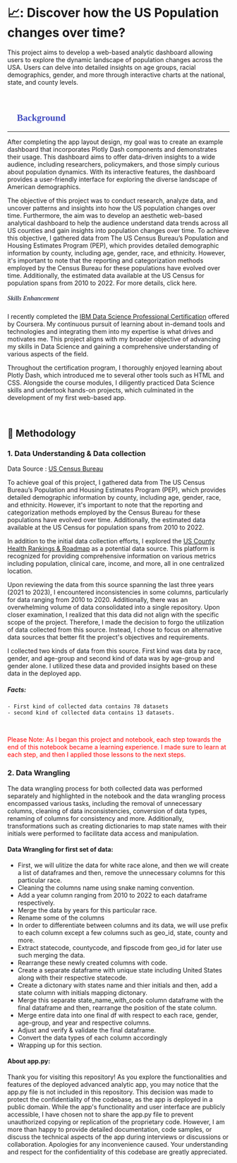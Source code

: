 # 📈: Discover how the US Population changes over time? 
This project aims to develop a web-based analytic dashboard allowing users to explore the dynamic landscape of population changes across the USA. Users can delve into detailed insights on age groups, racial demographics, gender, and more through interactive charts at the national, state, and county levels.

<br>

## **<span style="color:#424dc1; font-family:montserrat;">:page_facing_up: Background </span>**
* **

After completing the app layout design, my goal was to create an example dashboard that incorporates Plotly Dash components and demonstrates their usage. This dashboard aims to offer data-driven insights to a wide audience, including researchers, policymakers, and those simply curious about population dynamics. With its interactive features, the dashboard provides a user-friendly interface for exploring the diverse landscape of American demographics.

The objective of this project was to conduct research, analyze data, and uncover patterns and insights into how the US population changes over time. Furthermore, the aim was to develop an aesthetic web-based analytical dashboard to help the audience understand data trends across all US counties and gain insights into population changes over time. To achieve this objective, I gathered data from The US Census Bureau’s Population and Housing Estimates Program (PEP), which provides detailed demographic information by county, including age, gender, race, and ethnicity. However, it's important to note that the reporting and categorization methods employed by the Census Bureau for these populations have evolved over time. Additionally, the estimated data available at the US Census for population spans from 2010 to 2022. For more details, click here.

##### **<span style="color:rgba(51, 55, 75, 0.95); font-family:montserrat;">Skills Enhancement </span>**

I recently completed the [IBM Data Science Professional Certification](https://www.coursera.org/account/accomplishments/professional-cert/SMB6GDH3KV6R) offered by Coursera. My continuous pursuit of learning about in-demand tools and technologies and integrating them into my expertise is what drives and motivates me. This project aligns with my broader objective of advancing my skills in Data Science and gaining a comprehensive understanding of various aspects of the field.

Throughout the certification program, I thoroughly enjoyed learning about Plotly Dash, which introduced me to several other tools such as HTML and CSS. Alongside the course modules, I diligently practiced Data Science skills and undertook hands-on projects, which culminated in the development of my first web-based app.

<br>

## :page_facing_up: Methodology
  ### 1. Data Understanding & Data collection 
  Data Source : [US Census Bureau](https://www.census.gov/)

To achieve goal of this project, I gathered data from The US Census Bureau’s Population and Housing Estimates Program (PEP), which provides detailed demographic information by county, including age, gender, race, and ethnicity. However, it's important to note that the reporting and categorization methods employed by the Census Bureau for these populations have evolved over time. Additionally, the estimated data available at the US Census for population spans from 2010 to 2022.

In addition to the initial data collection efforts, I explored the [US County Health Rankings & Roadmap](https://www.countyhealthrankings.org/) as a potential data source. This platform is recognized for providing comprehensive information on various metrics including population, clinical care, income, and more, all in one centralized location.

Upon reviewing the data from this source spanning the last three years (2021 to 2023), I encountered inconsistencies in some columns, particularly for data ranging from 2010 to 2020. Additionally, there was an overwhelming volume of data consolidated into a single repository. Upon closer examination, I realized that this data did not align with the specific scope of the project. Therefore, I made the decision to forgo the utilization of data collected from this source. Instead, I chose to focus on alternative data sources that better fit the project's objectives and requirements.

I collected two kinds of data from this source. First kind was data by race, gender, and age-group and second kind of data was by age-group and gender alone. I utilized these data and provided insights based on these data in the deployed app. 

  ##### Facts: 
    - First kind of collected data contains 78 datasets
    - second kind of collected data contains 13 datasets. 

<br>

<p style="color: red;"> Please Note: As I began this project and notebook, each step towards the end of this notebook became a learning experience. I made sure to learn at each step, and then I applied those lessons to the next steps. </p>

 ### 2. Data Wrangling
 
The data wrangling process for both collected data was performed separately and highlighted in the notebook and the data wrangling process encompassed various tasks, including the removal of unnecessary columns, cleaning of data inconsistencies, conversion of data types, renaming of columns for consistency and more. Additionally, transformations such as creating dictionaries to map state names with their initials were performed to facilitate data access and manipulation. 

#### Data Wrangling for first set of data: 
* First, we will ulitize the data for white race alone, and then we will create a list of dataframes and then, remove the unnecessary columns for this particular race.
* Cleaning the columns name using snake naming convention.
* Add a year column ranging from 2010 to 2022 to each dataframe respectively.
* Merge the data by years for this particular race.
* Rename some of the columns
* In order to differentiate between columns and its data, we will use prefix to each column except a few columns such as geo_id, state, county and more.
* Extract statecode, countycode, and fipscode from geo_id for later use such merging the data.
* Rearrange these newly created columns with code.
* Create a separate dataframe with unique state including United States along with their respective statecode.
* Create a dictonary with states name and thier initials and then, add a state column with initials mapping dictonary.
* Merge this separate state_name_with_code column dataframe with the final dataframe and then, rearrange the position of the state column.
* Merge entire data into one final df with respect to each race, gender, age-group, and year and respective columns.
* Adjust and verify & validate the final dataframe.
* Convert the data types of each column accordingly
* Wrapping up for this section.






#### About app.py:

Thank you for visiting this repository! As you explore the functionalities and features of the deployed advanced analytic app, you may notice that the app.py file is not included in this repository. This decision was made to protect the confidentiality of the codebase, as the app is deployed in a public domain. While the app's functionality and user interface are publicly accessible, I have chosen not to share the app.py file to prevent unauthorized copying or replication of the proprietary code. However, I am more than happy to provide detailed documentation, code samples, or discuss the technical aspects of the app during interviews or discussions or collaboration. Apologies for any inconvenience caused. Your understanding and respect for the confidentiality of this codebase are greatly appreciated. 
